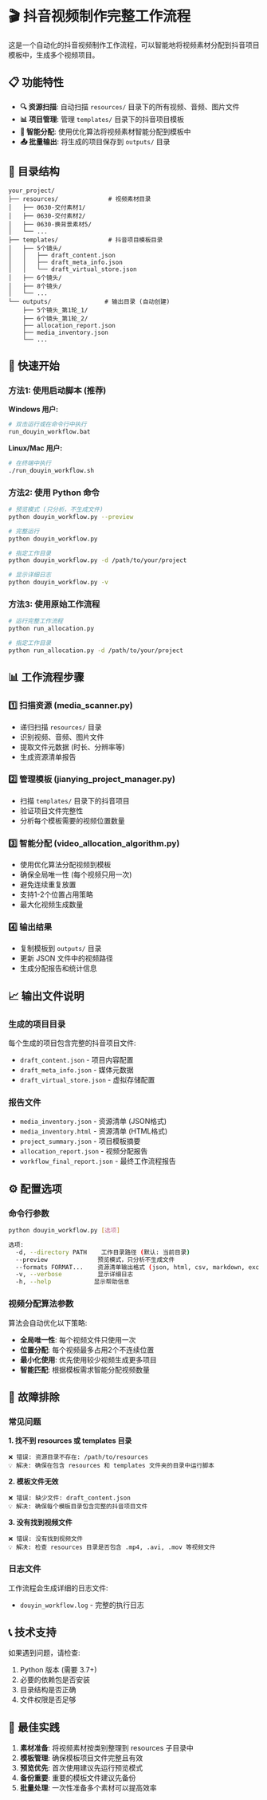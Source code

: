 # 🎬 抖音视频制作完整工作流程

这是一个自动化的抖音视频制作工作流程，可以智能地将视频素材分配到抖音项目模板中，生成多个视频项目。

## 📋 功能特性

- **🔍 资源扫描**: 自动扫描 `resources/` 目录下的所有视频、音频、图片文件
- **📊 项目管理**: 管理 `templates/` 目录下的抖音项目模板
- **🤖 智能分配**: 使用优化算法将视频素材智能分配到模板中
- **📤 批量输出**: 将生成的项目保存到 `outputs/` 目录

## 📁 目录结构

```
your_project/
├── resources/              # 视频素材目录
│   ├── 0630-交付素材1/
│   ├── 0630-交付素材2/
│   ├── 0630-换背景素材5/
│   └── ...
├── templates/              # 抖音项目模板目录
│   ├── 5个镜头/
│   │   ├── draft_content.json
│   │   ├── draft_meta_info.json
│   │   └── draft_virtual_store.json
│   ├── 6个镜头/
│   ├── 8个镜头/
│   └── ...
└── outputs/               # 输出目录 (自动创建)
    ├── 5个镜头_第1轮_1/
    ├── 6个镜头_第1轮_2/
    ├── allocation_report.json
    ├── media_inventory.json
    └── ...
```

## 🚀 快速开始

### 方法1: 使用启动脚本 (推荐)

**Windows 用户:**
```bash
# 双击运行或在命令行中执行
run_douyin_workflow.bat
```

**Linux/Mac 用户:**
```bash
# 在终端中执行
./run_douyin_workflow.sh
```

### 方法2: 使用 Python 命令

```bash
# 预览模式 (只分析，不生成文件)
python douyin_workflow.py --preview

# 完整运行
python douyin_workflow.py

# 指定工作目录
python douyin_workflow.py -d /path/to/your/project

# 显示详细日志
python douyin_workflow.py -v
```

### 方法3: 使用原始工作流程

```bash
# 运行完整工作流程
python run_allocation.py

# 指定工作目录
python run_allocation.py -d /path/to/your/project
```

## 📊 工作流程步骤

### 1️⃣ 扫描资源 (media_scanner.py)
- 递归扫描 `resources/` 目录
- 识别视频、音频、图片文件
- 提取文件元数据 (时长、分辨率等)
- 生成资源清单报告

### 2️⃣ 管理模板 (jianying_project_manager.py)
- 扫描 `templates/` 目录下的抖音项目
- 验证项目文件完整性
- 分析每个模板需要的视频位置数量

### 3️⃣ 智能分配 (video_allocation_algorithm.py)
- 使用优化算法分配视频到模板
- 确保全局唯一性 (每个视频只用一次)
- 避免连续重复放置
- 支持1-2个位置占用策略
- 最大化视频生成数量

### 4️⃣ 输出结果
- 复制模板到 `outputs/` 目录
- 更新 JSON 文件中的视频路径
- 生成分配报告和统计信息

## 📈 输出文件说明

### 生成的项目目录
每个生成的项目包含完整的抖音项目文件:
- `draft_content.json` - 项目内容配置
- `draft_meta_info.json` - 媒体元数据
- `draft_virtual_store.json` - 虚拟存储配置

### 报告文件
- `media_inventory.json` - 资源清单 (JSON格式)
- `media_inventory.html` - 资源清单 (HTML格式)
- `project_summary.json` - 项目模板摘要
- `allocation_report.json` - 视频分配报告
- `workflow_final_report.json` - 最终工作流程报告

## ⚙️ 配置选项

### 命令行参数

```bash
python douyin_workflow.py [选项]

选项:
  -d, --directory PATH    工作目录路径 (默认: 当前目录)
  --preview              预览模式，只分析不生成文件
  --formats FORMAT...    资源清单输出格式 (json, html, csv, markdown, excel)
  -v, --verbose          显示详细日志
  -h, --help            显示帮助信息
```

### 视频分配算法参数

算法会自动优化以下策略:
- **全局唯一性**: 每个视频文件只使用一次
- **位置分配**: 每个视频最多占用2个不连续位置
- **最小化使用**: 优先使用较少视频生成更多项目
- **智能匹配**: 根据模板需求智能分配视频数量

## 🔧 故障排除

### 常见问题

**1. 找不到 resources 或 templates 目录**
```
❌ 错误: 资源目录不存在: /path/to/resources
💡 解决: 确保在包含 resources 和 templates 文件夹的目录中运行脚本
```

**2. 模板文件无效**
```
❌ 错误: 缺少文件: draft_content.json
💡 解决: 确保每个模板目录包含完整的抖音项目文件
```

**3. 没有找到视频文件**
```
❌ 错误: 没有找到视频文件
💡 解决: 检查 resources 目录是否包含 .mp4, .avi, .mov 等视频文件
```

### 日志文件

工作流程会生成详细的日志文件:
- `douyin_workflow.log` - 完整的执行日志

## 📞 技术支持

如果遇到问题，请检查:
1. Python 版本 (需要 3.7+)
2. 必要的依赖包是否安装
3. 目录结构是否正确
4. 文件权限是否足够

## 🎯 最佳实践

1. **素材准备**: 将视频素材按类别整理到 resources 子目录中
2. **模板管理**: 确保模板项目文件完整且有效
3. **预览优先**: 首次使用建议先运行预览模式
4. **备份重要**: 重要的模板文件建议先备份
5. **批量处理**: 一次性准备多个素材可以提高效率
